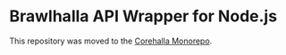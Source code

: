 # Brawlhalla API Wrapper for Node.js

This repository was moved to the [Corehalla Monorepo](https://github.com/Corehalla/Corehalla).
